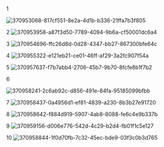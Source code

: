 1

![370953068-817cf551-8e2a-4d1b-b336-21ffa7b3f805](https://github.com/user-attachments/assets/8d526bd9-9b7e-4d08-846b-19af0d9b3f74)

2
![370953958-a87f3d50-7789-4094-9b6a-cf50001dc6a4](https://github.com/user-attachments/assets/01666a67-209b-4e2b-962a-32daeb801a54)


3
![370954696-ffc26d8d-0d28-4347-bb27-867300bfe64c](https://github.com/user-attachments/assets/59133dfd-0157-485a-bc8d-991fa71a79f5)


4
![370955322-e121eb21-ce01-46ff-af29-3a2fc907f54a](https://github.com/user-attachments/assets/d5207948-b8e9-4c75-9bab-e36479d00eda)


5
![370957637-f7b7abb4-2706-45b7-9b70-8fcfe8b1f7b2](https://github.com/user-attachments/assets/b088488b-70e3-4fa3-b8e3-4a9a4d7168d0)


6

![370958241-2c6ab92c-d856-491e-84fa-95185099bfbb](https://github.com/user-attachments/assets/0a712688-4040-4392-a2f0-dd68f792bb19)

7
![370958437-0a4956d1-ef81-4839-a230-8b3b27e91720](https://github.com/user-attachments/assets/1ab73e6d-1cae-4ede-8ea3-aed3724647b1)


8
![370958642-f884d919-5907-4ab8-8088-fe6c4e9b337b](https://github.com/user-attachments/assets/9cf8d47d-3703-46ef-bb12-b097e72878cf)


9
![370959156-d006e776-542d-4c29-b2d4-fb01f1c5e127](https://github.com/user-attachments/assets/46bd109c-8e01-40b5-877b-bf137255b304)


10
![370958844-1f0d70fb-7c32-45ec-bde9-03f3c0b3d765](https://github.com/user-attachments/assets/4f79a810-8de6-402a-b61c-347ac2ecca65)

